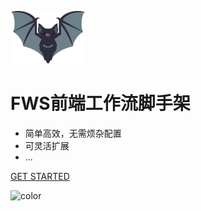 ![logo](_media/logo.svg)

# FWS前端工作流脚手架
> 

- 简单高效，无需烦杂配置
- 可灵活扩展
- ...


[GET STARTED](zh-cn/install)

<!-- 背景色 -->
![color](#fff)

